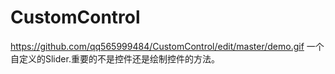 # CustomControl

https://github.com/qq565999484/CustomControl/edit/master/demo.gif
一个自定义的Slider.重要的不是控件还是绘制控件的方法。
